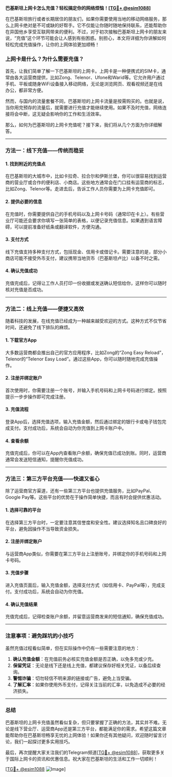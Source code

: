 **巴基斯坦上网卡怎么充值？轻松搞定你的网络烦恼！[[TG💪+ @esim1088](https://t.me/s/esim1088)]**

在巴基斯坦旅行或者长期居住的朋友们，如果你需要使用当地的移动网络服务，那么上网卡绝对是不可或缺的好帮手。它不仅能让你随时随地保持联系，还能帮助你在异国他乡享受互联网带来的便利。不过，对于初次接触巴基斯坦上网卡的朋友来说，“充值”这个环节可能会让人感到有些困惑。别担心，本文将详细为你讲解如何轻松完成充值操作，让你的上网体验更加顺畅！

### 上网卡是什么？为什么需要充值？

首先，让我们简单了解一下巴基斯坦的上网卡。上网卡是一种便携式的SIM卡，通常由各大运营商提供，比如Zong、Telenor、Ufone和Warid等。它允许用户通过手机、平板或随身WiFi设备接入移动网络，无论是浏览网页、观看视频还是在线办公，都非常方便。

然而，与国内的流量套餐不同，巴基斯坦的上网卡流量是按需购买的。也就是说，当你用完预存的流量后，就需要进行充值才能继续使用。如果不及时充值，网络连接将会中断，这无疑会影响你的工作和生活效率。

那么，如何为巴基斯坦的上网卡充值呢？接下来，我们将从几个方面为你详细解答。

---

### 方法一：线下充值——传统而稳妥

#### 1. 找到附近的充值点
在巴基斯坦的大城市中，比如卡拉奇、拉合尔和伊斯兰堡，你可以很容易找到运营商的营业厅或合作的便利店、小商店。这些地方通常会在门口挂有运营商的标志，比如Zong、Telenor等。走进去后，告诉工作人员你需要为上网卡充值即可。

#### 2. 提供必要的信息
在充值时，你需要提供自己的手机号码以及上网卡号码（通常印在卡上）。有些营业厅可能还会要求你填写一张简单的表格，以便记录充值信息。如果遇到语言障碍，可以提前准备好纸条或翻译软件，方便沟通。

#### 3. 支付方式
线下充值支持多种支付方式，包括现金、信用卡或借记卡。需要注意的是，部分小商店可能不接受外币支付，建议携带当地货币（巴基斯坦卢比）以备不时之需。

#### 4. 确认充值成功
充值完成后，记得让工作人员打印一份收据或发送确认短信给你，这样你可以随时核对充值是否成功。

---

### 方法二：线上充值——便捷又高效

随着科技的发展，在线充值已经成为一种越来越受欢迎的方式。这种方式不仅节省时间，还避免了线下排队的麻烦。

#### 1. 下载官方App
大多数运营商都会推出自己的官方应用程序，比如Zong的“Zong Easy Reload”，Telenor的“Telenor Easy Load”。通过这些App，你可以随时随地完成充值操作。

#### 2. 注册并绑定账户
首次使用时，你需要注册一个账号，并输入手机号码和上网卡号码进行绑定。按照提示一步步操作即可完成注册。

#### 3. 充值流程
登录App后，选择充值选项，输入充值金额，然后通过绑定的银行卡或电子钱包完成支付。支付成功后，系统会自动为你充值到上网卡账户中。

#### 4. 查看余额
充值完成后，你可以在App内查看账户余额，确保充值已成功到账。同时，运营商通常会发送短信通知，提醒你充值成功。

---

### 方法三：第三方平台充值——快速又省心

除了运营商官方渠道，还有一些第三方平台也提供充值服务，比如PayPal、Google Pay等。这些平台的优势在于操作简单快捷，而且有时会提供优惠活动。

#### 1. 选择可靠的平台
在选择第三方平台时，一定要注意其信誉度和安全性。建议选择知名且口碑良好的平台，避免因操作不当导致资金损失。

#### 2. 注册并绑定账户
与运营商App类似，你需要在第三方平台上注册账号，并绑定你的手机号码和上网卡号码。

#### 3. 充值步骤
进入充值页面后，输入充值金额，选择支付方式（如信用卡、PayPal等），完成支付。支付成功后，系统会自动为你充值。

#### 4. 确认充值结果
充值完成后，记得检查账户余额，并留意运营商发来的短信通知，确保充值成功。

---

### 注意事项：避免踩坑的小技巧

虽然充值过程看似简单，但在实际操作中仍有一些需要注意的地方：

1. **确认充值金额**：在充值前务必核实充值金额是否正确，以免多充或少充。
2. **保留凭证**：无论是线下还是线上充值，都建议保存好相关凭证，以备后续查询。
3. **警惕诈骗**：切勿轻信不明来源的链接或广告，避免上当受骗。
4. **了解汇率**：如果你使用外币支付，记得关注当前的汇率，以免造成不必要的经济损失。

---

### 总结

巴基斯坦的上网卡充值虽然看似复杂，但只要掌握了正确的方法，其实并不难。无论是线下营业厅、运营商App还是第三方平台，都能满足你的需求。希望这篇文章能帮助你在巴基斯坦畅享无忧的上网体验！如果你还有其他疑问，欢迎随时留言讨论，我们一起探讨更多实用技巧。

最后，再次提醒大家关注我们的Telegram频道[[TG💪+ @esim1088](https://t.me/s/esim1088)]，获取更多关于国际上网卡的资讯和优惠信息。祝大家在巴基斯坦的生活和工作一切顺利！

[[TG💪+ @esim1088](https://t.me/s/esim1088) ![Image](https://i.postimg.cc/4NQfJmqS/Snipaste-2025-05-13-00-14-12.png)]